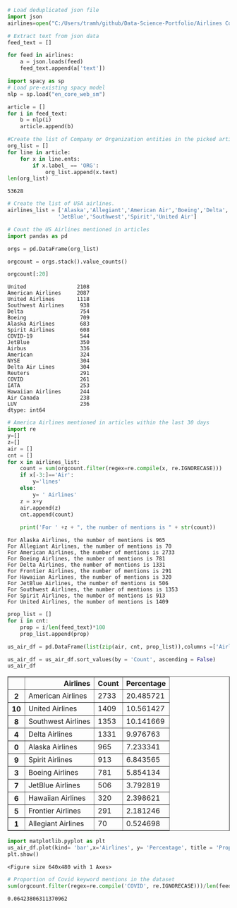 

```python
# Load deduplicated json file
import json
airlines=open("C:/Users/tramh/github/Data-Science-Portfolio/Airlines Covid-19/data/Airlines_dedup.json").readlines()
```


```python
# Extract text from json data
feed_text = []

for feed in airlines:
    a = json.loads(feed)
    feed_text.append(a['text'])
```


```python
import spacy as sp
# Load pre-existing spacy model
nlp = sp.load("en_core_web_sm")
```


```python
article = []
for i in feed_text:
    b = nlp(i)
    article.append(b)
```


```python
#Create the list of Company or Organization entities in the picked article
org_list = []
for line in article:    
    for x in line.ents:
        if x.label_ == 'ORG':
            org_list.append(x.text)
len(org_list)
```




    53628




```python
# Create the list of USA airlines. 
airlines_list = ['Alaska','Allegiant','American Air','Boeing','Delta','Frontier','Hawaiian',
                'JetBlue','Southwest','Spirit','United Air']
```


```python
# Count the US Airlines mentioned in articles
import pandas as pd

orgs = pd.DataFrame(org_list)

orgcount = orgs.stack().value_counts()
```


```python
orgcount[:20]
```




    United                2108
    American Airlines     2087
    United Airlines       1118
    Southwest Airlines     938
    Delta                  754
    Boeing                 709
    Alaska Airlines        683
    Spirit Airlines        608
    COVID-19               544
    JetBlue                350
    Airbus                 336
    American               324
    NYSE                   304
    Delta Air Lines        304
    Reuters                291
    COVID                  261
    IATA                   253
    Hawaiian Airlines      244
    Air Canada             238
    LUV                    236
    dtype: int64




```python
# America Airlines mentioned in articles within the last 30 days 
import re
y=[]
z=[]
air = []
cnt = []
for x in airlines_list:
    count = sum(orgcount.filter(regex=re.compile(x, re.IGNORECASE)))
    if x[-3:]=='Air':
        y='lines'
    else:
        y= ' Airlines'
    z = x+y
    air.append(z)
    cnt.append(count)
    
    print('For ' +z + ", the number of mentions is " + str(count))
```

    For Alaska Airlines, the number of mentions is 965
    For Allegiant Airlines, the number of mentions is 70
    For American Airlines, the number of mentions is 2733
    For Boeing Airlines, the number of mentions is 781
    For Delta Airlines, the number of mentions is 1331
    For Frontier Airlines, the number of mentions is 291
    For Hawaiian Airlines, the number of mentions is 320
    For JetBlue Airlines, the number of mentions is 506
    For Southwest Airlines, the number of mentions is 1353
    For Spirit Airlines, the number of mentions is 913
    For United Airlines, the number of mentions is 1409
    


```python
prop_list = []
for i in cnt:
    prop = i/len(feed_text)*100
    prop_list.append(prop)
```


```python
us_air_df = pd.DataFrame(list(zip(air, cnt, prop_list)),columns =['Airlines', 'Count', 'Percentage'])

us_air_df = us_air_df.sort_values(by = 'Count', ascending = False) 
us_air_df
```




<div>
<style scoped>
    .dataframe tbody tr th:only-of-type {
        vertical-align: middle;
    }

    .dataframe tbody tr th {
        vertical-align: top;
    }

    .dataframe thead th {
        text-align: right;
    }
</style>
<table border="1" class="dataframe">
  <thead>
    <tr style="text-align: right;">
      <th></th>
      <th>Airlines</th>
      <th>Count</th>
      <th>Percentage</th>
    </tr>
  </thead>
  <tbody>
    <tr>
      <th>2</th>
      <td>American Airlines</td>
      <td>2733</td>
      <td>20.485721</td>
    </tr>
    <tr>
      <th>10</th>
      <td>United Airlines</td>
      <td>1409</td>
      <td>10.561427</td>
    </tr>
    <tr>
      <th>8</th>
      <td>Southwest Airlines</td>
      <td>1353</td>
      <td>10.141669</td>
    </tr>
    <tr>
      <th>4</th>
      <td>Delta Airlines</td>
      <td>1331</td>
      <td>9.976763</td>
    </tr>
    <tr>
      <th>0</th>
      <td>Alaska Airlines</td>
      <td>965</td>
      <td>7.233341</td>
    </tr>
    <tr>
      <th>9</th>
      <td>Spirit Airlines</td>
      <td>913</td>
      <td>6.843565</td>
    </tr>
    <tr>
      <th>3</th>
      <td>Boeing Airlines</td>
      <td>781</td>
      <td>5.854134</td>
    </tr>
    <tr>
      <th>7</th>
      <td>JetBlue Airlines</td>
      <td>506</td>
      <td>3.792819</td>
    </tr>
    <tr>
      <th>6</th>
      <td>Hawaiian Airlines</td>
      <td>320</td>
      <td>2.398621</td>
    </tr>
    <tr>
      <th>5</th>
      <td>Frontier Airlines</td>
      <td>291</td>
      <td>2.181246</td>
    </tr>
    <tr>
      <th>1</th>
      <td>Allegiant Airlines</td>
      <td>70</td>
      <td>0.524698</td>
    </tr>
  </tbody>
</table>
</div>




```python
import matplotlib.pyplot as plt
us_air_df.plot(kind= 'bar',x='Airlines', y= 'Percentage', title = 'Proportion of US Airlines Media Mentions')
plt.show()
```


    <Figure size 640x480 with 1 Axes>



```python
# Proportion of Covid keyword mentions in the dataset 
sum(orgcount.filter(regex=re.compile('COVID', re.IGNORECASE)))/len(feed_text)
```




    0.06423806311370962


